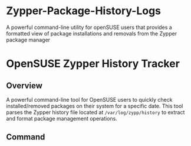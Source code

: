 # Zypper-Package-History-Logs
A powerful command-line utility for openSUSE users that provides a formatted view of package installations and removals from the Zypper package manager

# OpenSUSE Zypper History Tracker

## Overview
A powerful command-line tool for OpenSUSE users to quickly check installed/removed packages on their system for a specific date. This tool parses the Zypper history file located at `/var/log/zypp/history` to extract and format package management operations.

## Command
